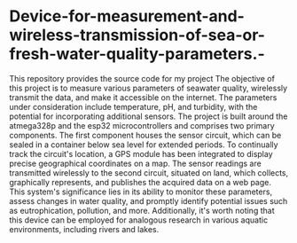 # Device-for-measurement-and-wireless-transmission-of-sea-or-fresh-water-quality-parameters.-
This repository provides the source code for my project 
The objective of this project is to measure various parameters of seawater quality, wirelessly transmit the data, and make it accessible on the internet. The parameters under consideration include temperature, pH, and turbidity, with the potential for incorporating additional sensors. The project is built around the atmega328p and the esp32 microcontrollers and comprises two primary components. The first component houses the sensor circuit, which can be sealed in a container below sea level for extended periods. To continually track the circuit's location, a GPS module has been integrated to display precise geographical coordinates on a map.
The sensor readings are transmitted wirelessly to the second circuit, situated on land, which collects, graphically represents, and publishes the acquired data on a web page. This system's significance lies in its ability to monitor these parameters, assess changes in water quality, and promptly identify potential issues such as eutrophication, pollution, and more. Additionally, it's worth noting that this device can be employed for analogous research in various aquatic environments, including rivers and lakes.
